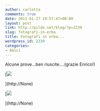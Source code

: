 ```yaml
---
author: carlotta
comments: true
date: 2011-01-27 19:57:47+00:00
layout: post
link: http://pilde.net/blog/?p=2239
slug: fotografi-in-erba
title: Fotografi in erba...
wordpress_id: 2239
categories:
- Amici
---
```


Alcune prove...ben riuscite....(grazie Enrico!)




[![]({{baseurl}}/uploads/2011/02/marghe_palo.jpg)


](http://None)




[![]({{baseurl}}/uploads/2011/02/matimamma.jpg)


](http://None)



